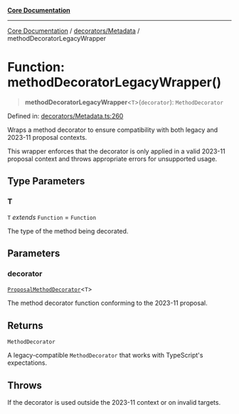 [**Core Documentation**](../../../README.md)

***

[Core Documentation](../../../README.md) / [decorators/Metadata](../README.md) / methodDecoratorLegacyWrapper

# Function: methodDecoratorLegacyWrapper()

> **methodDecoratorLegacyWrapper**\<`T`\>(`decorator`): `MethodDecorator`

Defined in: [decorators/Metadata.ts:260](https://github.com/stonemjs/core/blob/85781fe5b87769612839dd6b850ba45186d357fa/src/decorators/Metadata.ts#L260)

Wraps a method decorator to ensure compatibility with both legacy and 2023-11 proposal contexts.

This wrapper enforces that the decorator is only applied in a valid 2023-11 proposal context
and throws appropriate errors for unsupported usage.

## Type Parameters

### T

`T` *extends* `Function` = `Function`

The type of the method being decorated.

## Parameters

### decorator

[`ProposalMethodDecorator`](../../../declarations/type-aliases/ProposalMethodDecorator.md)\<`T`\>

The method decorator function conforming to the 2023-11 proposal.

## Returns

`MethodDecorator`

A legacy-compatible `MethodDecorator` that works with TypeScript's expectations.

## Throws

If the decorator is used outside the 2023-11 context or on invalid targets.
